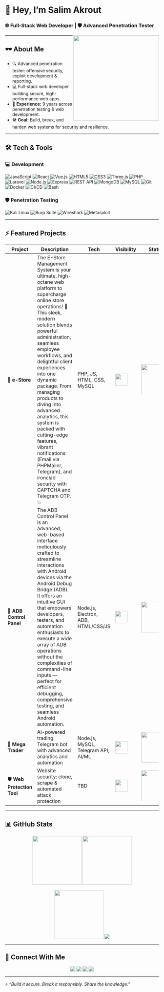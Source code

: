 # 👾 Hey, I’m Salim Akrout

### 🌐 Full-Stack Web Developer | 🛡️ Advanced Penetration Tester

<img align="right" src="https://media.giphy.com/media/v1.Y2lkPTc5MGI3NjExcHdrMTlndjZmYmU4cGx2cHJ0NG4xZjF0emtuZTg1MjdnZnJubjY3eiZlcD12MV9naWZzX3NlYXJjaCZjdD1n/l0IyeheChYxx2byDu/giphy.gif" width="280">

---

## 🕶️ About Me
- 🔍 Advanced penetration tester: offensive security, exploit development & reporting.  
- 💻 Full-stack web developer building secure, high-performance web apps.  
- 🎯 **Experience:** 9 years across penetration testing & web development.  
- 🛠️ **Goal:** Build, break, and harden web systems for security and resilience.

---

## 🛠️ Tech & Tools

### 💻 Development
![JavaScript](https://img.shields.io/badge/JavaScript-F7DF1E?style=for-the-badge&logo=javascript&logoColor=black)
![React](https://img.shields.io/badge/React-20232A?style=for-the-badge&logo=react&logoColor=61DAFB)
![Vue.js](https://img.shields.io/badge/Vue.js-35495E?style=for-the-badge&logo=vue.js&logoColor=4FC08D)
![HTML5](https://img.shields.io/badge/HTML5-E34F26?style=for-the-badge&logo=html5&logoColor=white)
![CSS3](https://img.shields.io/badge/CSS3-1572B6?style=for-the-badge&logo=css3&logoColor=white)
![Three.js](https://img.shields.io/badge/Three.js-black?style=for-the-badge&logo=three.js&logoColor=white)
![PHP](https://img.shields.io/badge/PHP-777BB4?style=for-the-badge&logo=php&logoColor=white)
![Laravel](https://img.shields.io/badge/Laravel-FF2D20?style=for-the-badge&logo=laravel&logoColor=white)
![Node.js](https://img.shields.io/badge/Node.js-43853D?style=for-the-badge&logo=node.js&logoColor=white)
![Express](https://img.shields.io/badge/Express-000000?style=for-the-badge&logo=express&logoColor=white)
![REST API](https://img.shields.io/badge/REST_API-02569B?style=for-the-badge&logo=postman&logoColor=white)
![MongoDB](https://img.shields.io/badge/MongoDB-4EA94B?style=for-the-badge&logo=mongodb&logoColor=white)
![MySQL](https://img.shields.io/badge/MySQL-4479A1?style=for-the-badge&logo=mysql&logoColor=white)
![Git](https://img.shields.io/badge/Git-F05032?style=for-the-badge&logo=git&logoColor=white)
![Docker](https://img.shields.io/badge/Docker-2496ED?style=for-the-badge&logo=docker&logoColor=white)
![CI/CD](https://img.shields.io/badge/CI%2FCD-2088FF?style=for-the-badge&logo=github-actions&logoColor=white)
![Bash](https://img.shields.io/badge/Bash-4EAA25?style=for-the-badge&logo=gnubash&logoColor=white)

### 🛡️ Penetration Testing
![Kali Linux](https://img.shields.io/badge/Kali_Linux-268BEE?style=for-the-badge&logo=kalilinux&logoColor=white)
![Burp Suite](https://img.shields.io/badge/Burp_Suite-F37F20?style=for-the-badge&logo=burp-suite&logoColor=white)
![Wireshark](https://img.shields.io/badge/Wireshark-1679A7?style=for-the-badge&logo=wireshark&logoColor=white)
![Metasploit](https://img.shields.io/badge/Metasploit-3B5998?style=for-the-badge&logo=metasploit&logoColor=white)

---

## ⚡ Featured Projects

| Project | Description | Tech | Visibility | Status |
|--------|-------------|------|-------------|--------|
| 🧾 **e-Store** | The E-Store Management System is your ultimate, high-octane web platform to supercharge online store operations! 🌟 This sleek, modern solution blends powerful administration, seamless employee workflows, and delightful client experiences into one dynamic package. From managing products to diving into advanced analytics, this system is packed with cutting-edge features, vibrant notifications (Email via PHPMailer, Telegram), and ironclad security with CAPTCHA and Telegram OTP. 💥 | PHP, JS, HTML, CSS, MySQL | <img src="https://cdn-icons-png.flaticon.com/128/9068/9068751.png" width="40" /> | <img src="https://cdn-icons-png.flaticon.com/128/14018/14018771.png" width="100" /> |
| 📱 **ADB Control Panel** | The ADB Control Panel is an advanced, web-based interface meticulously crafted to streamline interactions with Android devices via the Android Debug Bridge (ADB). It offers an intuitive GUI that empowers developers, testers, and automation enthusiasts to execute a wide array of ADB operations without the complexities of command-line inputs — perfect for efficient debugging, comprehensive testing, and seamless Android automation. | Node.js, Electron, ADB, HTML/CSS/JS | <img src="https://cdn-icons-png.flaticon.com/128/9068/9068751.png" width="40" /> | <img src="https://cdn-icons-png.flaticon.com/128/14018/14018771.png" width="100" /> |
| 🔮 **Mega Trader** | AI-powered trading Telegram bot with advanced analytics and automation | Node.js, MySQL, Telegram API, AI/ML | <img src="https://cdn-icons-png.flaticon.com/128/9068/9068751.png" width="40" />  | <img src="https://cdn-icons-png.flaticon.com/128/15686/15686808.png" width="100" /> |
| 🛡️ **Web Protection Tool** | Website security: clone, scrape & automated attack protection | TBD | <img src="https://cdn-icons-png.flaticon.com/128/9068/9068751.png" width="40" /> | <img src="https://cdn-icons-png.flaticon.com/128/2421/2421271.png" width="100" /> |

---



## 📊 GitHub Stats

<p align="center">
  <img src="https://github-readme-stats.vercel.app/api?username=salim-ak09&show_icons=true&theme=radical&hide_border=true&count_private=true" height="160px"/>
  <img src="https://github-readme-stats.vercel.app/api/top-langs/?username=salim-ak09&layout=compact&theme=radical&hide_border=true" height="160px"/>
</p>

<p align="center">
  <img src="https://github-readme-streak-stats.herokuapp.com/?user=salim-ak09&theme=radical&hide_border=true" height="160px"/>
  <img src="https://github-profile-trophy.vercel.app/?username=salim-ak09&theme=radical&no-frame=true&margin-w=15&margin-h=15"/>
</p>

---

## 📡 Connect With Me

<p align="center">
  <a href="https://x.com/salimak09" target="_blank"><img src="https://img.shields.io/badge/X-1DA1F2?style=for-the-badge&logo=twitter&logoColor=white"></a>
  <a href="https://tryhackme.com/p/salim0.9" target="_blank"><img src="https://img.shields.io/badge/TryHackMe-212C42?style=for-the-badge&logo=tryhackme&logoColor=red"></a>
  <a href="https://ctf.hackthebox.com/user/profile/886778" target="_blank"><img src="https://img.shields.io/badge/HackTheBox-9FEF00?style=for-the-badge&logo=hackthebox&logoColor=black"></a>
  <a href="https://t.me/Devone09" target="_blank"><img src="https://img.shields.io/badge/Telegram-0088cc?style=for-the-badge&logo=telegram&logoColor=white"></a>
</p>

---

⚡ *“Build it secure. Break it responsibly. Share the knowledge.”*

